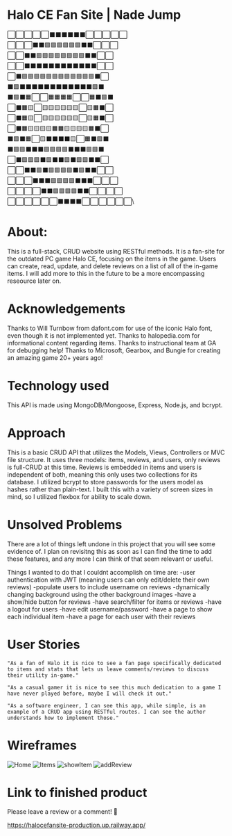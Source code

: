 
   Halo CE Fan Site | Nade Jump
==================================

⬜⬜⬜⬜⬜⬛⬛⬛⬛⬛⬛⬜⬜⬜⬜⬜\
⬜⬜⬜⬛⬛🟩🟩🟩🟩🟩🟩⬛⬛⬜⬜⬜\
⬜⬜⬛⬛🟩🟩🟩🟩🟩🟩🟩🟩⬛⬛⬜⬜\
⬜⬜⬛⬛⬛⬛⬛⬛⬛⬛⬛⬛⬛⬛⬜⬜\
⬜⬛🟩🟩🟩🟩🟩🟩🟩🟩🟩🟩🟩🟩⬛⬜\
⬛🟩⬛⬛⬛⬛⬛⬛⬛⬛⬛⬛⬛⬛🟩⬛\
⬛🟩⬛🟧⬜⬜🟧🟧🟧🟧⬜⬜🟧⬛🟩⬛\
⬜⬛🟧🟨⬜🟨🟨🟨🟨🟨🟨⬜🟨🟧⬛⬜\
⬜⬛🟧🟨⬜🟨🟨🟨🟨🟨🟨⬜🟨🟧⬛⬜\
⬜⬛🟧🟨🟨🟨🟨🟧🟧🟨🟨🟨🟨🟧⬛⬜\
⬛🟩⬛🟧⬜🟨⬛⬛⬛⬛🟨⬜🟧⬛🟩⬛\
⬛🟩🟩⬛⬛⬛🟩🟩🟩🟩⬛⬛⬛🟩🟩⬛\
⬜⬛🟩🟩🟩⬛🟩⬛⬛🟩⬛🟩🟩⬛⬛⬜\
⬜⬜⬛⬛🟩⬛🟩🟩🟩🟩⬛🟩⬛⬛⬜⬜\
⬜⬜⬜⬛⬛⬛🟩🟩🟩🟩⬛⬛⬛⬜⬜⬜\
⬜⬜⬜⬜⬛⬛🟩🟩🟩🟩⬛⬛⬜⬜⬜⬜\
⬜⬜⬜⬜⬜⬜⬛⬛⬛⬛⬜⬜⬜⬜⬜⬜\


  About:
==========

This is a full-stack, CRUD website using RESTful methods. It is a fan-site for the outdated PC game Halo CE, focusing on the items in the game. Users can create, read, update, and delete reviews on a list of all of the in-game items. I will add more to this in the future to be a more encompassing reseource later on.


  Acknowledgements
====================

Thanks to Will Turnbow from dafont.com for use of the iconic Halo font, even though it is not implemented yet.
Thanks to halopedia.com for informational content regarding items.
Thanks to instructional team at GA for debugging help!
Thanks to Microsoft, Gearbox, and Bungie for creating an amazing game 20+ years ago!


  Technology used
====================

This API is made using MongoDB/Mongoose, Express, Node.js, and bcrypt.


  Approach
============

This is a basic CRUD API that utilizes the Models, Views, Controllers or MVC file structure. It uses three models: items, reviews, and users, only reviews is full-CRUD at this time. Reviews is embedded in items and users is independent of both, meaning this only uses two collections for its database. I utilized bcrypt to store passwords for the users model as hashes rather than plain-text. I built this with a variety of screen sizes in mind, so I utilized flexbox for ability to scale down. 

  Unsolved Problems
=====================

There are a lot of things left undone in this project that you will see some evidence of. I plan on revisitng this as soon as I can find the time to add these features, and any more I can think of that seem relevant or useful. 

Things I wanted to do that I couldnt accomplish on time are:
-user authentication with JWT (meaning users can only edit/delete their own reviews)
-populate users to include username on reviews
-dynamically changing background using the other background images
-have a show/hide button for reviews
-have search/filter for items or reviews
-have a logout for users
-have edit username/password
-have a page to show each individual item
-have a page for each user with their reviews


  User Stories
================

    "As a fan of Halo it is nice to see a fan page specifically dedicated to items and stats that lets us leave comments/reviews to discuss their utility in-game."

    "As a casual gamer it is nice to see this much dedication to a game I have never played before, maybe I will check it out."

    "As a software engineer, I can see this app, while simple, is an example of a CRUD app using RESTful routes. I can see the author understands how to implement those."

  Wireframes
==============

![Home](https://user-images.githubusercontent.com/115426977/204744965-99aad710-4863-410a-bb88-b6fb72cb9d0f.png)
![Items](https://user-images.githubusercontent.com/115426977/204744970-62275733-9c40-4f11-af73-7d1ed5916f18.png)
![showItem](https://user-images.githubusercontent.com/115426977/204744973-ce295589-ce62-46ba-8f7c-f05146f99c70.png)
![addReview](https://user-images.githubusercontent.com/115426977/204744958-9e2eef0f-e380-4cf1-ba2a-c1b55999552d.png)

  Link to finished product
============================

Please leave a review or a comment! 🤙

https://halocefansite-production.up.railway.app/
